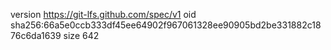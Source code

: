 version https://git-lfs.github.com/spec/v1
oid sha256:66a5e0ccb333df45ee64902f967061328ee90905bd2be331882c1876c6da1639
size 642
